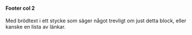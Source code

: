 <i class="fas fa-map-marked-alt"></i>
#### Footer col 2

Med brödtext i ett stycke som säger något trevligt om just detta block, eller kanske en lista av länkar.
